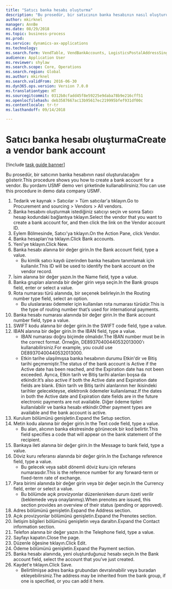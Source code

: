 ```yaml
--- 
title: "Satıcı banka hesabı oluşturma"
description: "Bu prosedür, bir satıcının banka hesabının nasıl oluşturulacağını gösterir."
author: mkirknel
manager: AnnBe
ms.date: 08/29/2018
ms.topic: business-process
ms.prod: 
ms.service: dynamics-ax-applications
ms.technology: 
ms.search.form: VendTable, VendBankAccounts, LogisticsPostalAddressSingle
audience: Application User
ms.reviewer: shylaw
ms.search.scope: Core, Operations
ms.search.region: Global
ms.author: mkirknel
ms.search.validFrom: 2016-06-30
ms.dyn365.ops.version: Version 7.0.0
ms.translationtype: HT
ms.sourcegitcommit: 0312b8cfadd45f8e59225e9daba78b9e216cff51
ms.openlocfilehash: deb3587667ac13b95617ec219995bfef931df00c
ms.contentlocale: tr-tr
ms.lasthandoff: 09/14/2018

---
```

# <a name="create-a-vendor-bank-account"></a><span data-ttu-id="f8b27-103">Satıcı banka hesabı oluşturma</span><span class="sxs-lookup"><span data-stu-id="f8b27-103">Create a vendor bank account</span></span>

[!include [task guide banner](../../includes/task-guide-banner.md)]

<span data-ttu-id="f8b27-104">Bu prosedür, bir satıcının banka hesabının nasıl oluşturulacağını gösterir.</span><span class="sxs-lookup"><span data-stu-id="f8b27-104">This procedure shows you how to create a bank account for a vendor.</span></span> <span data-ttu-id="f8b27-105">Bu yordamı USMF demo veri şirketinde kullanabilirsiniz.</span><span class="sxs-lookup"><span data-stu-id="f8b27-105">You can use this procedure in demo data company USMF.</span></span>

1. <span data-ttu-id="f8b27-106">Tedarik ve kaynak > Satıcılar > Tüm satıcılar'a tıklayın.</span><span class="sxs-lookup"><span data-stu-id="f8b27-106">Go to Procurement and sourcing > Vendors > All vendors.</span></span>
2. <span data-ttu-id="f8b27-107">Banka hesabını oluşturmak istediğiniz satıcıyı seçin ve sonra Satıcı hesap kodundaki bağlantıya tıklayın.</span><span class="sxs-lookup"><span data-stu-id="f8b27-107">Select the vendor that you want to create a bank account for, and then click the link on the Vendor account ID.</span></span>
3. <span data-ttu-id="f8b27-108">Eylem Bölmesinde, Satıcı'ya tıklayın.</span><span class="sxs-lookup"><span data-stu-id="f8b27-108">On the Action Pane, click Vendor.</span></span>
4. <span data-ttu-id="f8b27-109">Banka hesapları'na tıklayın.</span><span class="sxs-lookup"><span data-stu-id="f8b27-109">Click Bank accounts.</span></span>
5. <span data-ttu-id="f8b27-110">Yeni'ye tıklayın.</span><span class="sxs-lookup"><span data-stu-id="f8b27-110">Click New.</span></span>
6. <span data-ttu-id="f8b27-111">Banka hesabı alanına bir değer girin.</span><span class="sxs-lookup"><span data-stu-id="f8b27-111">In the Bank account field, type a value.</span></span>
    * <span data-ttu-id="f8b27-112">Bu kimlik satıcı kaydı üzerinden banka hesabını tanımlamak için kullanılır.</span><span class="sxs-lookup"><span data-stu-id="f8b27-112">This ID will be used to identify the bank account on the vendor record.</span></span>  
7. <span data-ttu-id="f8b27-113">İsim alanına bir değer yazın.</span><span class="sxs-lookup"><span data-stu-id="f8b27-113">In the Name field, type a value.</span></span>
8. <span data-ttu-id="f8b27-114">Banka grupları alanında bir değer girin veya seçin.</span><span class="sxs-lookup"><span data-stu-id="f8b27-114">In the Bank groups field, enter or select a value.</span></span>
9. <span data-ttu-id="f8b27-115">Rota numarası türü alanında, bir seçenek belirleyin.</span><span class="sxs-lookup"><span data-stu-id="f8b27-115">In the Routing number type field, select an option.</span></span>
    * <span data-ttu-id="f8b27-116">Bu uluslararası ödemeler için kullanılan rota numarası türüdür.</span><span class="sxs-lookup"><span data-stu-id="f8b27-116">This is the type of routing number that’s used for international payments.</span></span>  
10. <span data-ttu-id="f8b27-117">Banka hesabı numarası alanında bir değer girin.</span><span class="sxs-lookup"><span data-stu-id="f8b27-117">In the Bank account number field, type a value.</span></span>
11. <span data-ttu-id="f8b27-118">SWIFT kodu alanına bir değer girin.</span><span class="sxs-lookup"><span data-stu-id="f8b27-118">In the SWIFT code field, type a value.</span></span>
12. <span data-ttu-id="f8b27-119">IBAN alanına bir değer girin.</span><span class="sxs-lookup"><span data-stu-id="f8b27-119">In the IBAN field, type a value.</span></span>
    * <span data-ttu-id="f8b27-120">IBAN numarası doğru biçimde olmalıdır.</span><span class="sxs-lookup"><span data-stu-id="f8b27-120">The IBAN number must be in the correct format.</span></span> <span data-ttu-id="f8b27-121">Örneğin, DE89370400440532013000'ı kullanabilirsiniz.</span><span class="sxs-lookup"><span data-stu-id="f8b27-121">For example, you could use DE89370400440532013000.</span></span>  
    * <span data-ttu-id="f8b27-122">Etkin tarihe ulaşılmışsa banka hesabının durumu Etkin'dir ve Bitiş tarihi geçmemiştir.</span><span class="sxs-lookup"><span data-stu-id="f8b27-122">The status of the bank account is Active if the Active date has been reached, and the Expiration date has not been exceeded.</span></span> <span data-ttu-id="f8b27-123">Ayrıca, Etkin tarih ve Bitiş tarihi alanları boşsa da etkindir.</span><span class="sxs-lookup"><span data-stu-id="f8b27-123">It’s also active if both the Active date and Expiration date fields are blank.</span></span> <span data-ttu-id="f8b27-124">Etkin tarih ve Bitiş tarihi alanlarının her ikisindeki tarihler gelecekteyse, elektronik ödemeler kullanılamaz.</span><span class="sxs-lookup"><span data-stu-id="f8b27-124">If the dates in both the Active date and Expiration date fields are in the future electronic payments are not available.</span></span> <span data-ttu-id="f8b27-125">Diğer ödeme tipleri kullanılabilir ve banka hesabı etkindir.</span><span class="sxs-lookup"><span data-stu-id="f8b27-125">Other payment types are available and the bank account is active.</span></span>  
13. <span data-ttu-id="f8b27-126">Kurulum bölümünü genişletin.</span><span class="sxs-lookup"><span data-stu-id="f8b27-126">Expand the Setup section.</span></span>
14. <span data-ttu-id="f8b27-127">Metin kodu alanına bir değer girin.</span><span class="sxs-lookup"><span data-stu-id="f8b27-127">In the Text code field, type a value.</span></span>
    * <span data-ttu-id="f8b27-128">Bu alan, alıcının banka ekstresinde görünecek bir kod belirtir.</span><span class="sxs-lookup"><span data-stu-id="f8b27-128">This field specifies a code that will appear on the bank statement of the recipient.</span></span>  
15. <span data-ttu-id="f8b27-129">Bankaya ileti alanına bir değer girin.</span><span class="sxs-lookup"><span data-stu-id="f8b27-129">In the Message to bank field, type a value.</span></span>
16. <span data-ttu-id="f8b27-130">Döviz kuru referansı alanında bir değer girin.</span><span class="sxs-lookup"><span data-stu-id="f8b27-130">In the Exchange reference field, type a value.</span></span>
    * <span data-ttu-id="f8b27-131">Bu gelecek veya sabit dönemli döviz kuru için referans numarasıdır.</span><span class="sxs-lookup"><span data-stu-id="f8b27-131">This is the reference number for any forward-term or fixed-term rate of exchange.</span></span>  
17. <span data-ttu-id="f8b27-132">Para birimi alanında bir değer girin veya bir değer seçin.</span><span class="sxs-lookup"><span data-stu-id="f8b27-132">In the Currency field, enter or select a value.</span></span>
    * <span data-ttu-id="f8b27-133">Bu bölümde açık provizyonlar düzenlenirken durum özeti verilir (beklemede veya onaylanmış).</span><span class="sxs-lookup"><span data-stu-id="f8b27-133">When prenotes are issued, this section provides an overview of their status (pending or approved).</span></span>  
18. <span data-ttu-id="f8b27-134">Adres bölümünü genişletin.</span><span class="sxs-lookup"><span data-stu-id="f8b27-134">Expand the Address section.</span></span>
19. <span data-ttu-id="f8b27-135">Açık provizyonlar bölümünü genişletin.</span><span class="sxs-lookup"><span data-stu-id="f8b27-135">Expand the Prenotes section.</span></span>
20. <span data-ttu-id="f8b27-136">İletişim bilgileri bölümünü genişletin veya daraltın.</span><span class="sxs-lookup"><span data-stu-id="f8b27-136">Expand the Contact information section.</span></span>
21. <span data-ttu-id="f8b27-137">Telefon alanına bir değer yazın.</span><span class="sxs-lookup"><span data-stu-id="f8b27-137">In the Telephone field, type a value.</span></span>
22. <span data-ttu-id="f8b27-138">Sayfayı kapatın.</span><span class="sxs-lookup"><span data-stu-id="f8b27-138">Close the page.</span></span>
23. <span data-ttu-id="f8b27-139">Düzenle öğesine tıklayın.</span><span class="sxs-lookup"><span data-stu-id="f8b27-139">Click Edit.</span></span>
24. <span data-ttu-id="f8b27-140">Ödeme bölümünü genişletin.</span><span class="sxs-lookup"><span data-stu-id="f8b27-140">Expand the Payment section.</span></span>
25. <span data-ttu-id="f8b27-141">Banka hesabı alanında, yeni oluşturduğunuz hesabı seçin.</span><span class="sxs-lookup"><span data-stu-id="f8b27-141">In the Bank  account field, select the account that you’ve just created.</span></span>
26. <span data-ttu-id="f8b27-142">Kaydet'e tıklayın.</span><span class="sxs-lookup"><span data-stu-id="f8b27-142">Click Save.</span></span>
    * <span data-ttu-id="f8b27-143">Belirtilmişse adres banka grubundan devralınabilir veya buradan ekleyebilirsiniz.</span><span class="sxs-lookup"><span data-stu-id="f8b27-143">The address may be inherited from the bank group, if one is specified, or you can add it here.</span></span>  


